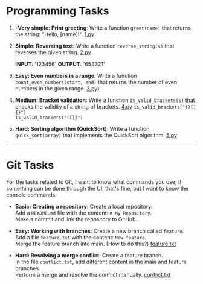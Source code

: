 # Programming Tasks

1. -**Very simple: Print greeting**: Write a function `greet(name)` that returns the string: "Hello, [name]!". [1.py](https://github.com/glish315/internships/tree/main/day01/Python/1.py)

2. **Simple: Reversing text**: Write a function `reverse_string(s)` that reverses the given string.  [2.py](https://github.com/glish315/internships/tree/main/day01/Python/2.py)

    **INPUT:** '123456'  **OUTPUT:** '654321' 

4. **Easy: Even numbers in a range**: Write a function `count_even_numbers(start, end)` that returns the number of even numbers in the given range. [3.py](https://github.com/glish315/internships/tree/main/day01/Python/3.py))

5. **Medium: Bracket validation**: Write a function `is_valid_brackets(s)` that checks the validity of a string of brackets.   [4.py](https://github.com/glish315/internships/tree/main/day01/Python/4.py)
  `is_valid_brackets("()[]{}")`  
  `is_valid_brackets("([]}")`

6. **Hard: Sorting algorithm (QuickSort)**: Write a function `quick_sort(array)` that implements the QuickSort algorithm. [5.py](https://github.com/glish315/internships/tree/main/day01/Python/5.py)

---

# Git Tasks

For the tasks related to Git, I want to know what commands you use; if something can be done through the UI, that's fine, but I want to know the console commands.

- **Basic: Creating a repository**: Create a local repository.  
  Add a `README.md` file with the content: `# My Repository`.  
  Make a commit and link the repository to GitHub.

- **Easy: Working with branches**: Create a new branch called `feature`.  
  Add a file `feature.txt` with the content: `New feature`.  
  Merge the feature branch into main. (How to do this?) [feature.txt](https://github.com/glish315/internships/blob/main/day01/feature.txt)

- **Hard: Resolving a merge conflict**: Create a feature branch.  
  In the file `conflict.txt`, add different content in the main and feature branches.  
  Perform a merge and resolve the conflict manually. [conflict.txt](https://github.com/glish315/internships/blob/main/day01/conflict.txt)
